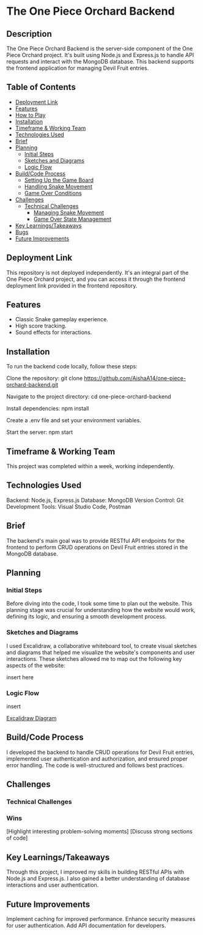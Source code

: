 # The One Piece Orchard Backend

## Description

The One Piece Orchard Backend is the server-side component of the One Piece Orchard project. It's built using Node.js and Express.js to handle API requests and interact with the MongoDB database. This backend supports the frontend application for managing Devil Fruit entries.

## Table of Contents

- [Deployment Link](#deployment-link)
- [Features](#features)
- [How to Play](#how-to-play)
- [Installation](#installation)
- [Timeframe & Working Team](#timeframe--working-team)
- [Technologies Used](#technologies-used)
- [Brief](#brief)
- [Planning](#planning)
  - [Initial Steps](#initial-steps)
  - [Sketches and Diagrams](#sketches-and-diagrams)
  - [Logic Flow](#logic-flow)
- [Build/Code Process](#buildcode-process)
  - [Setting Up the Game Board](#setting-up-the-game-board)
  - [Handling Snake Movement](#handling-snake-movement)
  - [Game Over Conditions](#game-over-conditions)
- [Challenges](#challenges)
  - [Technical Challenges](#technical-challenges)
    - [Managing Snake Movement](#1-managing-snake-movement)
    - [Game Over State Management](#2-game-over-state-management)
- [Key Learnings/Takeaways](#key-learningstakeaways)
- [Bugs](#bugs)
- [Future Improvements](#future-improvements)



## Deployment Link

This repository is not deployed independently. It's an integral part of the One Piece Orchard project, and you can access it through the frontend deployment link provided in the frontend repository.

## Features

- Classic Snake gameplay experience.
- High score tracking.
- Sound effects for interactions.

## Installation

To run the backend code locally, follow these steps:

Clone the repository: git clone https://github.com/AishaA14/one-piece-orchard-backend.git

Navigate to the project directory: cd one-piece-orchard-backend

Install dependencies: npm install

Create a .env file and set your environment variables.

Start the server: npm start

## Timeframe & Working Team

This project was completed within a week, working independently. 

## Technologies Used

Backend: Node.js, Express.js
Database: MongoDB
Version Control: Git
Development Tools: Visual Studio Code, Postman

## Brief

The backend's main goal was to provide RESTful API endpoints for the frontend to perform CRUD operations on Devil Fruit entries stored in the MongoDB database.

## Planning

### Initial Steps

Before diving into the code, I took some time to plan out the website. This planning stage was crucial for understanding how the website would work, defining its logic, and ensuring a smooth development process.

### Sketches and Diagrams

I used Excalidraw, a collaborative whiteboard tool, to create visual sketches and diagrams that helped me visualize the website's components and user interactions. These sketches allowed me to map out the following key aspects of the website:

insert here

### Logic Flow

insert

[Excalidraw Diagram](excalidraw.png)

## Build/Code Process

I developed the backend to handle CRUD operations for Devil Fruit entries, implemented user authentication and authorization, and ensured proper error handling. The code is well-structured and follows best practices.

## Challenges

### Technical Challenges

### Wins

[Highlight interesting problem-solving moments]
[Discuss strong sections of code]

## Key Learnings/Takeaways

Through this project, I improved my skills in building RESTful APIs with Node.js and Express.js. I also gained a better understanding of database interactions and user authentication.

## Future Improvements

Implement caching for improved performance.
Enhance security measures for user authentication.
Add API documentation for developers.









